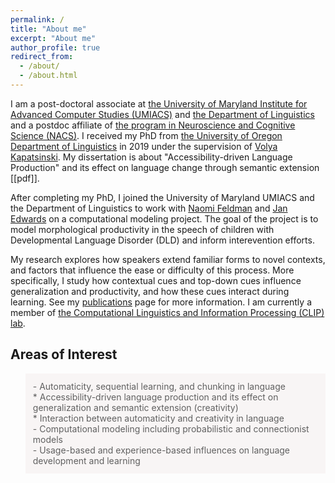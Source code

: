 ```yaml
---
permalink: /
title: "About me"
excerpt: "About me"
author_profile: true
redirect_from: 
  - /about/
  - /about.html
---
```



I am a post-doctoral associate at [the University of Maryland Institute for Advanced Computer Studies (UMIACS)](https://www.umiacs.umd.edu) and [the Department of Linguistics](https://linguistics.umd.edu) and a postdoc affiliate of [the program in Neuroscience and Cognitive Science (NACS)](https://nacs.umd.edu). I received my PhD from [the University of Oregon Department of Linguistics](https://linguistics.uoregon.edu) in 2019 under the supervision of [Volya Kapatsinski](https://blogs.uoregon.edu/ublab/whoiswho/). My dissertation is about "Accessibility-driven Language Production" and its effect on language change through semantic extension [[pdf]]. 

After completing my PhD, I joined the University of Maryland UMIACS and the Department of Linguistics to work with [Naomi Feldman](http://users.umiacs.umd.edu/~nhf/) and [Jan Edwards](https://learningtotalk.umd.edu) on a computational modeling project. The goal of the project is to model morphological productivity in the speech of children with Developmental Language Disorder (DLD) and inform interevention efforts. 

My research explores how speakers extend familiar forms to novel contexts, and factors that influence the ease or difficulty of this process. More specifically, I study how contextual cues and top-down cues influence generalization and productivity, and how these cues interact during learning. See my [publications](https://zaraharmon.github.io/Publications/) page for more information. I am currently a member of [the Computational Linguistics and Information Processing (CLIP) lab](https://wiki.umiacs.umd.edu/clip/index.php/Main_Page).

## Areas of Interest
<blockquote style="border: 2px solid #F8F5F5; padding: 10px; background-color: #F8F5F5;"> - Automaticity, sequential learning, and chunking in language
<br> * Accessibility-driven language production and its effect on generalization and semantic extension (creativity)
<br> * Interaction between automaticity and creativity in language
<br> - Computational modeling including probabilistic and connectionist models
<br> - Usage-based and experience-based influences on language development and learning
</blockquote>

